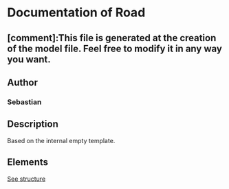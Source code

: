 # Documentation of Road

[comment]:This file is generated at the creation of the model file. Feel free to modify it in any way you want. 
---

## Author
### Sebastian

## Description

Based on the internal empty template.

## Elements

[See structure](Road_structure.md)


